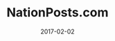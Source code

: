 ---
layout: site
title: "NationPosts.com"
date: 2017-02-02
categories: [community]
version: 1.4.9
major: 1
minor: 4
patch: 9
slug: nationposts-com
link: http://nationposts.com/#/home
submitter: lpolepeddi
permalink: /sites/:slug
---